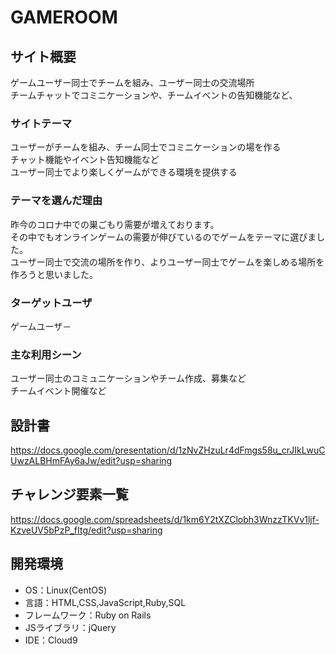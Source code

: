 # GAMEROOM

## サイト概要
ゲームユーザー同士でチームを組み、ユーザー同士の交流場所<br>
チームチャットでコミニケーションや、チームイベントの告知機能など、<br>


### サイトテーマ
ユーザーがチームを組み、チーム同士でコミニケーションの場を作る<br>
チャット機能やイベント告知機能など<br>
ユーザー同士でより楽しくゲームができる環境を提供する

### テーマを選んだ理由
昨今のコロナ中での巣ごもり需要が増えております。<br>
その中でもオンラインゲームの需要が伸びているのでゲームをテーマに選びました。<br>
ユーザー同士で交流の場所を作り、よりユーザー同士でゲームを楽しめる場所を作ろうと思いました。

### ターゲットユーザ
ゲームユーザ－

### 主な利用シーン
ユーザー同士のコミュニケーションやチーム作成、募集など<br>
チームイベント開催など

## 設計書

<https://docs.google.com/presentation/d/1zNvZHzuLr4dFmgs58u_crJIkLwuCUwzALBHmFAy6aJw/edit?usp=sharing>

## チャレンジ要素一覧
<https://docs.google.com/spreadsheets/d/1km6Y2tXZClobh3WnzzTKVv1ljf-KzveUV5bPzP_fItg/edit?usp=sharing>

## 開発環境
- OS：Linux(CentOS)
- 言語：HTML,CSS,JavaScript,Ruby,SQL
- フレームワーク：Ruby on Rails
- JSライブラリ：jQuery
- IDE：Cloud9
